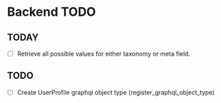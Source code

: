 # Backend TODO

## TODAY

- [ ] Retrieve all possible values for either taxonomy or meta field.

## TODO

- [ ] Create UserProfile graphql object type (register_graphql_object_type)
